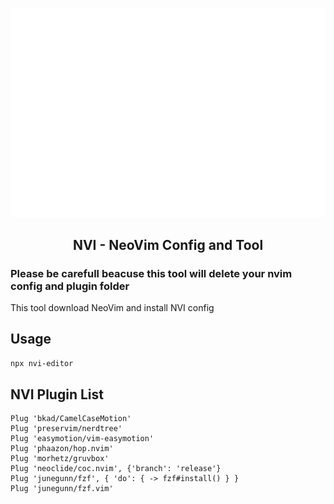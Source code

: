 ![nvi-cmd-preview](https://github.com/Oknehsorod/nvi/blob/5fe7a1488bd7172d1c88a9ad6d75b5a325558abd/readme-resources/nvi-cmd-preview.svg?raw=true)

<h2 align="center">NVI - NeoVim Config and Tool</h2>

### Please be carefull beacuse this tool will delete your nvim config and plugin folder

This tool download NeoVim and install NVI config

## Usage
```bash
npx nvi-editor
```

## NVI Plugin List
```
Plug 'bkad/CamelCaseMotion'
Plug 'preservim/nerdtree'
Plug 'easymotion/vim-easymotion'
Plug 'phaazon/hop.nvim'
Plug 'morhetz/gruvbox'
Plug 'neoclide/coc.nvim', {'branch': 'release'}
Plug 'junegunn/fzf', { 'do': { -> fzf#install() } }
Plug 'junegunn/fzf.vim'
```
